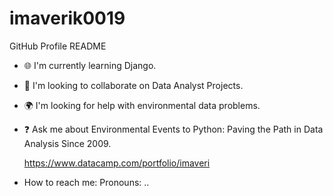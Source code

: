# imaverik0019
GitHub Profile README

- 🌐 I'm currently learning Django.
- 🤝 I'm looking to collaborate on Data Analyst Projects.
- 🌍 I'm looking for help with environmental data problems.
- ❓ Ask me about Environmental Events to Python: Paving the Path in Data Analysis Since 2009.

  https://www.datacamp.com/portfolio/imaveri
* How to reach me:
Pronouns:
..
